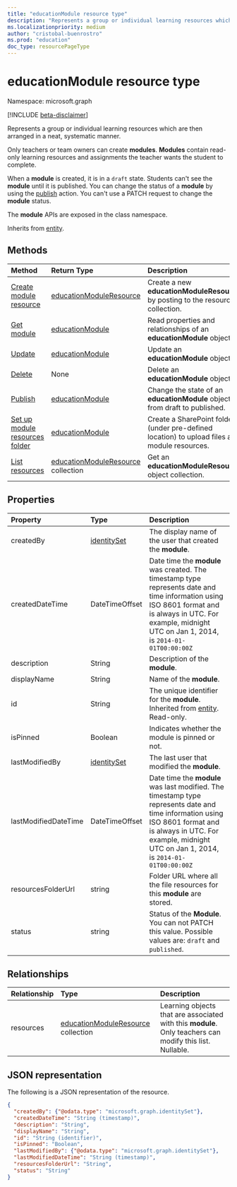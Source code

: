 ```yaml
---
title: "educationModule resource type"
description: "Represents a group or individual learning resources which are then arranged in a neat, systematic manner."
ms.localizationpriority: medium
author: "cristobal-buenrostro"
ms.prod: "education"
doc_type: resourcePageType
---
```


# educationModule resource type

Namespace: microsoft.graph

[!INCLUDE [beta-disclaimer](../../includes/beta-disclaimer.md)]

Represents a group or individual learning resources which are then arranged in a neat, systematic manner.

Only teachers or team owners can create **modules**. **Modules** contain read-only learning resources and assignments the teacher wants the student to complete.

When a **module** is created, it is in a `draft` state. Students can't see the **module** until it is published. You can change the status of a **module** by using the [publish](../api/educationmodule-publish.md) action. You can't use a PATCH request to change the **module** status.

The **module** APIs are exposed in the class namespace.

Inherits from [entity](../resources/entity.md).

## Methods

| Method		   | Return Type	|Description|
|:---------------|:--------|:----------|
|[Create module resource](../api/educationmodule-post-resources.md) |[educationModuleResource](educationmoduleresource.md)| Create a new **educationModuleResource** by posting to the resources collection.|
|[Get module](../api/educationmodule-get.md) | [educationModule](educationmodule.md) |Read properties and relationships of an **educationModule** object.|
|[Update](../api/educationmodule-update.md) | [educationModule](educationmodule.md)	|Update an **educationModule** object. |
|[Delete](../api/educationmodule-delete.md) | None |Delete an **educationModule** object. |
|[Publish](../api/educationmodule-publish.md)|[educationModule](educationmodule.md)|Change the state of an **educationModule** object from draft to published.|
|[Set up module resources folder](../api/educationmodule-setupresourcesfolder.md)| [educationModule](educationmodule.md)| Create a SharePoint folder (under pre-defined location) to upload files as module resources.|
|[List resources](../api/educationmodule-list-resources.md) |[educationModuleResource](educationmoduleresource.md) collection| Get an **educationModuleResource** object collection.|

## Properties
| Property	   | Type	|Description|
|:---------------|:--------|:----------|
|createdBy|[identitySet](identityset.md)| The display name of the user that created the **module**. |
|createdDateTime|DateTimeOffset|Date time the **module** was created.  The timestamp type represents date and time information using ISO 8601 format and is always in UTC. For example, midnight UTC on Jan 1, 2014, is `2014-01-01T00:00:00Z`|
|description|String|Description of the **module**.|
|displayName|String|Name of the **module**.|
|id|String| The unique identifier for the **module**. Inherited from [entity](../resources/entity.md). Read-only.|
|isPinned|Boolean|Indicates whether the module is pinned or not.|
|lastModifiedBy|[identitySet](identityset.md)| The last user that modified the **module**. |
|lastModifiedDateTime|DateTimeOffset|Date time the **module** was last modified.  The timestamp type represents date and time information using ISO 8601 format and is always in UTC. For example, midnight UTC on Jan 1, 2014, is `2014-01-01T00:00:00Z`|
|resourcesFolderUrl|string| Folder URL where all the file resources for this **module** are stored.|
|status|string| Status of the **Module**.  You can not PATCH this value.  Possible values are: `draft` and `published`.|

## Relationships
| Relationship | Type	|Description|
|:---------------|:--------|:----------|
|resources|[educationModuleResource](educationmoduleresource.md) collection| Learning objects that are associated with this **module**.  Only teachers can modify this list. Nullable.|

## JSON representation

The following is a JSON representation of the resource.

<!-- {
  "blockType": "resource",
  "keyProperty":"id",
  "optionalProperties": [
  ],
  "@odata.type": "microsoft.graph.educationModule"
}-->

```json
{
  "createdBy": {"@odata.type": "microsoft.graph.identitySet"},
  "createdDateTime": "String (timestamp)",
  "description": "String",
  "displayName": "String",
  "id": "String (identifier)",
  "isPinned": "Boolean",
  "lastModifiedBy": {"@odata.type": "microsoft.graph.identitySet"},
  "lastModifiedDateTime": "String (timestamp)",
  "resourcesFolderUrl": "String",
  "status": "String"
}
```
